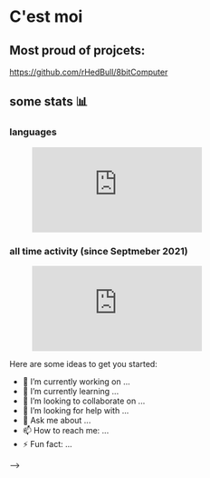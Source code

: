 # C'est moi
## Most proud of projcets:
https://github.com/rHedBull/8bitComputer


## some stats 📊


### languages
<!--
<a href="https://wakatime.com"><img src="https://wakatime.com/share/@368fe759-bfdf-4618-858c-f07fbfe759de/6f8e8bad-e179-47ed-b153-3c3c23f14d88.png" /></a> -->

<figure><embed src="https://wakatime.com/share/@368fe759-bfdf-4618-858c-f07fbfe759de/ca333f19-4941-4fbd-b6ab-30490a7438f2.svg"></embed></figure>

<!--
### OS

<a href="https://wakatime.com"><img src="https://wakatime.com/share/@368fe759-bfdf-4618-858c-f07fbfe759de/2aaee410-99dd-4741-bfa2-732898a0bfe7.png" /></a>

### editors

<a href="https://wakatime.com"><img src="https://wakatime.com/share/@368fe759-bfdf-4618-858c-f07fbfe759de/1543b638-43fe-4c5e-9f47-d7951200916f.png" /></a>
-->

### all time activity (since Septmeber 2021)

<figure><embed src="https://wakatime.com/share/@368fe759-bfdf-4618-858c-f07fbfe759de/9e7c7d53-e2f4-4a68-a331-289274ee7a56.svg"></embed></figure>
<!--<a href="https://wakatime.com"><img src="https://wakatime.com/share/@368fe759-bfdf-4618-858c-f07fbfe759de/7474c860-bed1-4e81-8df4-137ee9ef48a9.png" /></a> -->



Here are some ideas to get you started:

- 🔭 I’m currently working on ...
- 🌱 I’m currently learning ...
- 👯 I’m looking to collaborate on ...
- 🤔 I’m looking for help with ...
- 💬 Ask me about ...
- 📫 How to reach me: ...
- ⚡ Fun fact: ...

-->
